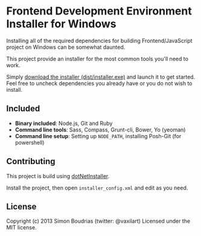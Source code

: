 Frontend Development Environment Installer for Windows
=====================

Installing all of the required dependencies for building Frontend/JavaScript project on Windows can be somewhat daunted.

This project provide an installer for the most common tools you'll need to work.

Simply [download the installer (dist/installer.exe)](https://github.com/SBoudrias/frontend-windows-installer/raw/master/dist/installer.exe) and launch it to get started. Feel free to uncheck dependencies you already have or you do not wish to install.


Included
-------------

* **Binary included**: Node.js, Git and Ruby
* **Command line tools**: Sass, Compass, Grunt-cli, Bower, Yo (yeoman)
* **Command line setup**: Setting up `NODE_PATH`, installing Posh-Git (for powershell)


Contributing
-------------

This project is build using [dotNetInstaller](http://dblock.github.io/dotnetinstaller/).

Install the project, then open `installer_config.xml` and edit as you need.


License
------------

Copyright (c) 2013 Simon Boudrias (twitter: @vaxilart)
Licensed under the MIT license.
